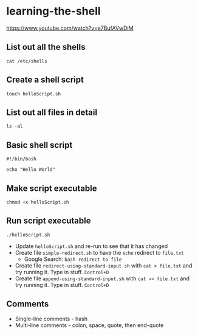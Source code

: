 # learning-the-shell

https://www.youtube.com/watch?v=e7BufAVwDiM

## List out all the shells

```shell
cat /etc/shells
```

## Create a shell script

```shell
touch helloScript.sh
```
## List out all files in detail

```shell
ls -al
```

## Basic shell script

```shell
#!/bin/bash

echo "Hello World"
```

## Make script executable

```shell
chmod +x helloScript.sh
```

## Run script executable

```shell
./helloScript.sh
```

- Update `helloScript.sh` and re-run to see that it has changed
- Create file `simple-redirect.sh` to have the `echo` redirect to `file.txt`
  - Google Search: `bash redirect to file`
- Create file `redirect-using-standard-input.sh` with `cat > file.txt` and try running it.  Type in stuff. `Control+D`
- Create file `append-using-standard-input.sh` with `cat >> file.txt` and try running it.  Type in stuff. `Control+D`

## Comments

- Single-line comments - hash
- Multi-line comments - colon, space, quote,  then end-quote

